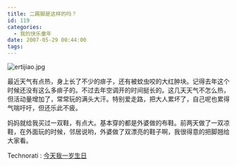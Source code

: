 ```yaml
---
title: 二踢脚是这样的吗？
id: 119
categories:
  - 我的快乐童年
date: 2007-05-29 00:44:00
tags:
---
```


![ertijiao.jpg](http://www.candreams.com/images/2007/06/ertijiao-tn.jpg "ertijiao.jpg")

最近天气有点热，身上长了不少的痱子，还有被蚊虫咬的大红肿块。记得去年这个时候还没有这么多痱子的。不过去年空调开的时间挺长的。这几天天气不怎么热，但活动量增加了，常常玩的满头大汗。特别爱走路，把大人累坏了，自己呢也累得气喘吁吁，但还乐此不疲。

妈妈就给我买过一双鞋，有点大。基本穿的都是外婆做的布鞋。前两天做了一双凉鞋，在外面玩的时候，邻居说哟，外婆做了双漂亮的鞋子啊，我很得意的把脚翘给大家看。

  <!-- Tag links generated by Zoundry Blog Writer. Do not manually edit. http://www.zoundry.com -->
  <span class="ztags"><span class="ztagspace">Technorati</span> : [今天我一岁生日](http://technorati.com/tag/%E4%BB%8A%E5%A4%A9%E6%88%91%E4%B8%80%E5%B2%81%E7%94%9F%E6%97%A5)</span>